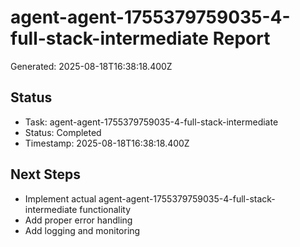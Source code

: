 # agent-agent-1755379759035-4-full-stack-intermediate Report

Generated: 2025-08-18T16:38:18.400Z

## Status
- Task: agent-agent-1755379759035-4-full-stack-intermediate
- Status: Completed
- Timestamp: 2025-08-18T16:38:18.400Z

## Next Steps
- Implement actual agent-agent-1755379759035-4-full-stack-intermediate functionality
- Add proper error handling
- Add logging and monitoring
